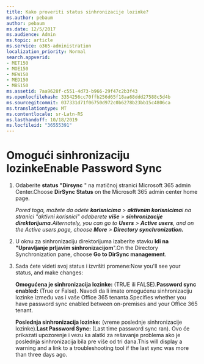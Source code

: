 ```yaml
---
title: Kako proveriti status sinhronizacije lozinke?
ms.author: pebaum
author: pebaum
ms.date: 12/5/2017
ms.audience: Admin
ms.topic: article
ms.service: o365-administration
localization_priority: Normal
search.appverid:
- MET150
- MOE150
- MEW150
- MED150
- MBS150
ms.assetid: 7aa9628f-c551-4d73-b966-29f47c2b3f43
ms.openlocfilehash: 3354256cc70ffb256d65f18aa68ddd27588c5d4b
ms.sourcegitcommit: 037331d71f06750d972c0b6278b23bb15c4806ca
ms.translationtype: MT
ms.contentlocale: sr-Latn-RS
ms.lasthandoff: 10/18/2019
ms.locfileid: "36555391"
---
```

# <a name="enable-password-sync"></a><span data-ttu-id="37e3f-102">Omogući sinhronizaciju lozinke</span><span class="sxs-lookup"><span data-stu-id="37e3f-102">Enable Password Sync</span></span>

1.  <span data-ttu-id="37e3f-103">Odaberite **status "Dirsync** " na matičnoj stranici Microsoft 365 admin Center.</span><span class="sxs-lookup"><span data-stu-id="37e3f-103">Choose **DirSync Status** on the Microsoft 365 admin center home page.</span></span> 
    
     <span data-ttu-id="37e3f-104">*Pored toga, možete da odete **korisnicima** \> **aktivnim korisnicima**i na stranici "aktivni korisnici" odaberete **više** \> **sinhronizacije direktorijuma.***</span><span class="sxs-lookup"><span data-stu-id="37e3f-104">*Alternately, you can go to **Users** \> **Active users**, and on the Active users page, choose **More** \> **Directory synchronization.***</span></span> 
    
2. <span data-ttu-id="37e3f-105">U oknu za sinhronizaciju direktorijuma izaberite stavku **Idi na "Upravljanje prljavim sinhronizacijom**".</span><span class="sxs-lookup"><span data-stu-id="37e3f-105">On the Directory Synchronization pane, choose **Go to DirSync management**.</span></span> 
    
3. <span data-ttu-id="37e3f-106">Sada ćete videti svoj status i izvršiti promene:</span><span class="sxs-lookup"><span data-stu-id="37e3f-106">Now you'll see your status, and make changes:</span></span>
    
    <span data-ttu-id="37e3f-107">**Omogućena je sinhronizacija lozinke:** (TRUE ili FALSE).</span><span class="sxs-lookup"><span data-stu-id="37e3f-107">**Password sync enabled:** (True or False).</span></span> <span data-ttu-id="37e3f-108">Navodi da li imate omogućenu sinhronizaciju lozinke između vas i vaše Office 365 tenanta.</span><span class="sxs-lookup"><span data-stu-id="37e3f-108">Specifies whether you have password sync enabled between on-premises and your Office 365 tenant.</span></span> 
    
    <span data-ttu-id="37e3f-109">**Poslednja sinhronizacija lozinke:** (vreme poslednje sinhronizacije lozinke).</span><span class="sxs-lookup"><span data-stu-id="37e3f-109">**Last Password Sync:** (Last time password sync ran).</span></span> <span data-ttu-id="37e3f-110">Ovo će prikazati upozorenje i vezu ka alatki za rešavanje problema ako je poslednja sinhronizacija bila pre više od tri dana.</span><span class="sxs-lookup"><span data-stu-id="37e3f-110">This will display a warning and a link to a troubleshooting tool if the last sync was more than three days ago.</span></span> 
    

